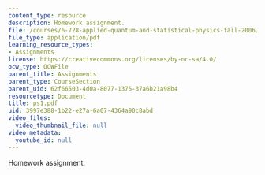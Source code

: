 ```yaml
---
content_type: resource
description: Homework assignment.
file: /courses/6-728-applied-quantum-and-statistical-physics-fall-2006/3997e3881b22e27a6a074364a90c8abd_ps1.pdf
file_type: application/pdf
learning_resource_types:
- Assignments
license: https://creativecommons.org/licenses/by-nc-sa/4.0/
ocw_type: OCWFile
parent_title: Assignments
parent_type: CourseSection
parent_uid: 62f66503-4d0a-8077-1375-37a6b21a98b4
resourcetype: Document
title: ps1.pdf
uid: 3997e388-1b22-e27a-6a07-4364a90c8abd
video_files:
  video_thumbnail_file: null
video_metadata:
  youtube_id: null
---
```

Homework assignment.